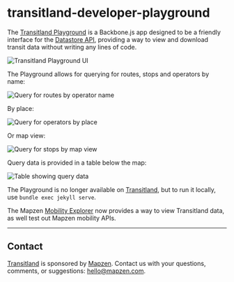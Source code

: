# transitland-developer-playground

The [Transitland Playground](https://transit.land/playground) is a Backbone.js app designed to be a friendly interface for the [Datastore API](https://github.com/transitland/transitland-datastore), providing a way to view and download transit data without writing any lines of code. 

![Transitland Playground UI](https://github.com/transitland/playground/raw/master/images/README_00_Transitland_Playground.png "Transitland Playground UI")

The Playground allows for querying for routes, stops and operators by name:

![Query for routes by operator name](https://github.com/transitland/playground/raw/master/images/README_01_routes_by_operator.png "Query for routes by operator name")

By place:

![Query for operators by place](https://github.com/transitland/playground/raw/master/images/README_02_operators_by_place.png "Query for operators by place")

Or map view:

![Query for stops by map view](https://github.com/transitland/playground/raw/master/images/README_03_stops_by_mapview.png "Query for stops by map view")

Query data is provided in a table below the map:

![Table showing query data](https://github.com/transitland/playground/raw/master/images/README_04_data_table.png "Table showing query data")

The Playground is no longer available on [Transitland](https://transit.land), but to run it locally, use `bundle exec jekyll serve`.

The Mapzen [Mobility Explorer](https://mapzen.com/mobility/explorer) now provides a way to view Transitland data, as well test out Mapzen mobility APIs.

---


## Contact

[Transitland](https://transit.land) is sponsored by [Mapzen](http://mapzen.com). Contact us with your questions, comments, or suggestions: [hello@mapzen.com](mailto:hello@mapzen.com).
